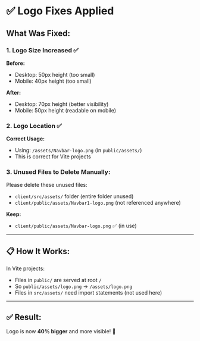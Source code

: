 # ✅ Logo Fixes Applied

## What Was Fixed:

### 1. Logo Size Increased ✅
**Before:**
- Desktop: 50px height (too small)
- Mobile: 40px height (too small)

**After:**
- Desktop: 70px height (better visibility)
- Mobile: 50px height (readable on mobile)

### 2. Logo Location ✅
**Correct Usage:**
- Using: `/assets/Navbar-logo.png` (in `public/assets/`)
- This is correct for Vite projects

### 3. Unused Files to Delete Manually:
Please delete these unused files:
- `client/src/assets/` folder (entire folder unused)
- `client/public/assets/Navbar1-logo.png` (not referenced anywhere)

**Keep:**
- `client/public/assets/Navbar-logo.png` ✅ (in use)

---

## 📋 How It Works:

In Vite projects:
- Files in `public/` are served at root `/`
- So `public/assets/logo.png` → `/assets/logo.png`
- Files in `src/assets/` need import statements (not used here)

---

## ✅ Result:
Logo is now **40% bigger** and more visible! 🎉
